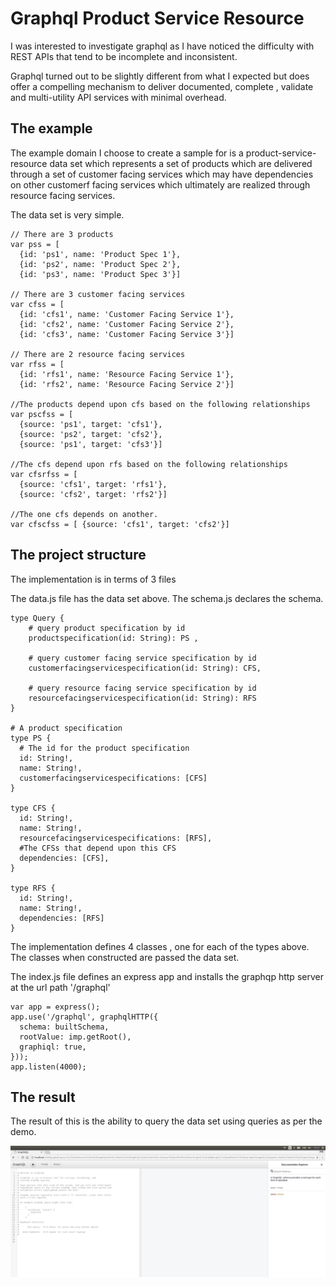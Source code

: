 # Graphql Product Service Resource

I was interested to investigate graphql as I have noticed the difficulty with REST APIs that tend to be incomplete and inconsistent.

Graphql turned out to be slightly different from what I expected but does offer a compelling mechanism to deliver documented, complete , validate and multi-utility API services with minimal overhead.

## The example

The example domain I choose to create a sample for is a product-service-resource data set which represents a set of products which are delivered through a set of customer facing services which may have dependencies on other customerf facing services which ultimately are realized through resource facing services.

The data set is very simple.
```
// There are 3 products
var pss = [
  {id: 'ps1', name: 'Product Spec 1'},
  {id: 'ps2', name: 'Product Spec 2'},
  {id: 'ps3', name: 'Product Spec 3'}]

// There are 3 customer facing services
var cfss = [
  {id: 'cfs1', name: 'Customer Facing Service 1'},
  {id: 'cfs2', name: 'Customer Facing Service 2'},
  {id: 'cfs3', name: 'Customer Facing Service 3'}]

// There are 2 resource facing services
var rfss = [
  {id: 'rfs1', name: 'Resource Facing Service 1'},
  {id: 'rfs2', name: 'Resource Facing Service 2'}]

//The products depend upon cfs based on the following relationships
var pscfss = [
  {source: 'ps1', target: 'cfs1'},
  {source: 'ps2', target: 'cfs2'},
  {source: 'ps1', target: 'cfs3'}]

//The cfs depend upon rfs based on the following relationships
var cfsrfss = [
  {source: 'cfs1', target: 'rfs1'},
  {source: 'cfs2', target: 'rfs2'}]

//The one cfs depends on another.
var cfscfss = [ {source: 'cfs1', target: 'cfs2'}]
```

## The project structure

The implementation is in terms of 3 files

The data.js file has the data set above.
The schema.js declares the schema.
```
type Query {
    # query product specification by id
    productspecification(id: String): PS ,

    # query customer facing service specification by id
    customerfacingservicespecification(id: String): CFS,

    # query resource facing service specification by id
    resourcefacingservicespecification(id: String): RFS
}

# A product specification
type PS {
  # The id for the product specification
  id: String!,
  name: String!,
  customerfacingservicespecifications: [CFS]
}

type CFS {
  id: String!,
  name: String!,
  resourcefacingservicespecifications: [RFS],
  #The CFSs that depend upon this CFS
  dependencies: [CFS],
}

type RFS {
  id: String!,
  name: String!,
  dependencies: [RFS]
}
```

The implementation defines 4 classes , one for each of the types above.
The classes when constructed are passed the data set.

The index.js file defines an express app and installs the graphqp http server at the url path '/graphql'
```
var app = express();
app.use('/graphql', graphqlHTTP({
  schema: builtSchema,
  rootValue: imp.getRoot(),
  graphiql: true,
}));
app.listen(4000);
```

## The result

The result of this is the ability to query the data set using queries as per the demo.

![alt text](demo.gif "Demo")
